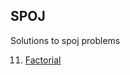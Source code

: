 ## SPOJ
Solutions to spoj problems


11. [Factorial](https://github.com/thechampanurag/spoj/blob/master/fctrl.py)
